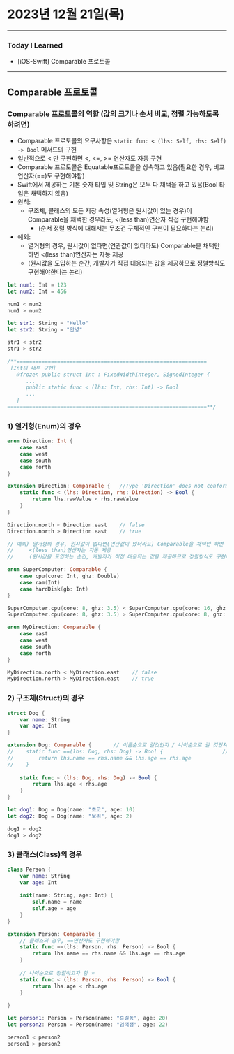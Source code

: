 # 2023년 12월 21일(목)

---

### Today I Learned

- [iOS-Swift] Comparable 프로토콜

---

## Comparable 프로토콜

### Comparable 프로토콜의 역할 (값의 크기나 순서 비교, 정렬 가능하도록 하려면)

- Comparable 프로토콜의 요구사항은 `static func < (lhs: Self, rhs: Self) -> Bool` 메서드의 구현
- 일반적으로 < 만 구현하면 <, <=, >= 연산자도 자동 구현
- Comparable 프로토콜은 Equatable프로토콜을 상속하고 있음(필요한 경우, 비교연산자(==)도 구현해야함)
- Swift에서 제공하는 기본 숫자 타입 및 String은 모두 다 채택을 하고 있음(Bool 타입은 채택하지 않음)
- 원칙:
  - 구조체, 클래스의 모든 저장 속성(열거형은 원시값이 있는 경우)이 Comparable을 채택한 경우라도, <(less than)연산자 직접 구현해야함
    - (순서 정렬 방식에 대해서는 무조건 구체적인 구현이 필요하다는 논리)
- 예외:
  - 열거형의 경우, 원시값이 없다면(연관값이 있더라도) Comparable을 채택만 하면 <(less than)연산자는 자동 제공
  - (원시값을 도입하는 순간, 개발자가 직접 대응되는 값을 제공하므로 정렬방식도 구현해야한다는 논리)

```swift
let num1: Int = 123
let num2: Int = 456

num1 < num2
num1 > num2

let str1: String = "Hello"
let str2: String = "안녕"

str1 < str2
str1 > str2

/**=============================================================
 [Int의 내부 구현]
   @frozen public struct Int : FixedWidthInteger, SignedInteger {
      ...
      public static func < (lhs: Int, rhs: Int) -> Bool
      ...
   }
================================================================**/
```

### 1) 열거형(Enum)의 경우

```swift
enum Direction: Int {
    case east
    case west
    case south
    case north
}

extension Direction: Comparable {   //Type 'Direction' does not conform to protocol 'Comparable'
    static func < (lhs: Direction, rhs: Direction) -> Bool {
        return lhs.rawValue < rhs.rawValue
    }
}

Direction.north < Direction.east    // false
Direction.north > Direction.east    // true

// 예외) 열거형의 경우, 원시값이 없다면(연관값이 있더라도) Comparable을 채택만 하면
//     <(less than)연산자는 자동 제공
//     (원시값을 도입하는 순간, 개발자가 직접 대응되는 값을 제공하므로 정렬방식도 구현해야한다는 논리) ⭐️

enum SuperComputer: Comparable {
    case cpu(core: Int, ghz: Double)
    case ram(Int)
    case hardDisk(gb: Int)
}

SuperComputer.cpu(core: 8, ghz: 3.5) < SuperComputer.cpu(core: 16, ghz: 3.5)    //  true
SuperComputer.cpu(core: 8, ghz: 3.5) > SuperComputer.cpu(core: 8, ghz: 3.5)     //  false

enum MyDirection: Comparable {
    case east
    case west
    case south
    case north
}

MyDirection.north < MyDirection.east    // false
MyDirection.north > MyDirection.east    // true
```

### 2) 구조체(Struct)의 경우

```swift
struct Dog {
    var name: String
    var age: Int
}

extension Dog: Comparable {       // 이름순으로 갈것인지 / 나이순으로 갈 것인지 구현해야함
//    static func ==(lhs: Dog, rhs: Dog) -> Bool {                   // Equatable은 name, age의 저장 속성이 Equatable프로토콜을 구현하기에 자동제공
//        return lhs.name == rhs.name && lhs.age == rhs.age
//    }
    
    static func < (lhs: Dog, rhs: Dog) -> Bool {
        return lhs.age < rhs.age
    }
}

let dog1: Dog = Dog(name: "초코", age: 10)
let dog2: Dog = Dog(name: "보리", age: 2)

dog1 < dog2
dog1 > dog2
```

### 3) 클래스(Class)의 경우

```swift
class Person {
    var name: String
    var age: Int
    
    init(name: String, age: Int) {
        self.name = name
        self.age = age
    }
}

extension Person: Comparable {
    // 클래스의 경우, ==연산자도 구현해야함
    static func ==(lhs: Person, rhs: Person) -> Bool {
        return lhs.name == rhs.name && lhs.age == rhs.age
    }
    
    // 나이순으로 정렬하고자 함 ⭐️
    static func < (lhs: Person, rhs: Person) -> Bool {
        return lhs.age < rhs.age
    }
    
}

let person1: Person = Person(name: "홍길동", age: 20)
let person2: Person = Person(name: "임꺽정", age: 22)

person1 < person2
person1 > person2
```